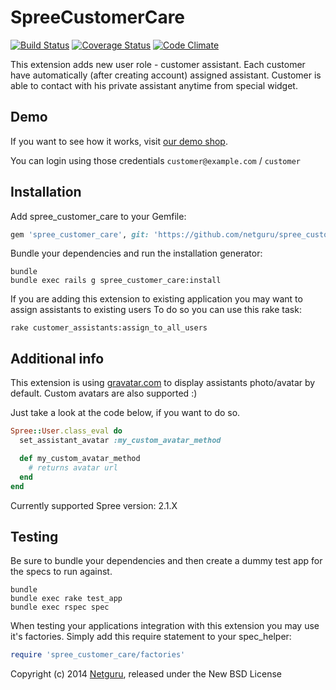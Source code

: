 SpreeCustomerCare
=================
[![Build Status](https://travis-ci.org/netguru/spree_customer_care.png)](https://travis-ci.org/netguru/spree_customer_care)
[![Coverage Status](https://coveralls.io/repos/netguru/spree_customer_care/badge.png?branch=master)](https://coveralls.io/r/netguru/spree_customer_care?branch=master)
[![Code Climate](https://codeclimate.com/github/netguru/spree_customer_care.png)](https://codeclimate.com/github/netguru/spree_customer_care)

This extension adds new user role - customer assistant. Each customer have automatically (after creating account) assigned assistant.
Customer is able to contact with his private assistant anytime from special widget.


Demo
----
If you want to see how it works, visit [our demo shop](https://fashion-shop.herokuapp.com).

You can login using those credentials `customer@example.com` / `customer`

Installation
------------

Add spree_customer_care to your Gemfile:

```ruby
gem 'spree_customer_care', git: 'https://github.com/netguru/spree_customer_care/', branch: '2-1-stable'
```

Bundle your dependencies and run the installation generator:

```shell
bundle
bundle exec rails g spree_customer_care:install
```

If you are adding this extension to existing application you may want to assign assistants to existing users
To do so you can use this rake task:
```shell
rake customer_assistants:assign_to_all_users
```

Additional info
---------------
This extension is using [gravatar.com](http://gravatar.com) to display assistants photo/avatar by default.
Custom avatars are also supported :)

Just take a look at the code below, if you want to do so.
```ruby
Spree::User.class_eval do
  set_assistant_avatar :my_custom_avatar_method

  def my_custom_avatar_method
    # returns avatar url
  end
end
```

Currently supported Spree version: 2.1.X

Testing
-------

Be sure to bundle your dependencies and then create a dummy test app for the specs to run against.

```shell
bundle
bundle exec rake test_app
bundle exec rspec spec
```

When testing your applications integration with this extension you may use it's factories.
Simply add this require statement to your spec_helper:

```ruby
require 'spree_customer_care/factories'
```

Copyright (c) 2014 [Netguru](https://netguru.co), released under the New BSD License
